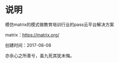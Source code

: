 # 说明

模仿matrix的模式做教育培训行业的pass云平台解决方案 

matrix：https://matrix.org/

创建时间：2017-08-08 

亦余心之所善兮，虽九死其犹未悔。
